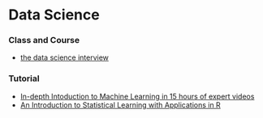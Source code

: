 # Data Science

### Class and Course

* [the data  science interview](http://www.thedsinterview.com/)

### Tutorial

* [In-depth Intoduction to Machine Learning in 15 hours of expert videos](http://www.dataschool.io/15-hours-of-expert-machine-learning-videos/)
* [An Introduction to Statistical Learning with Applications in R](http://www-bcf.usc.edu/~gareth/ISL/)
